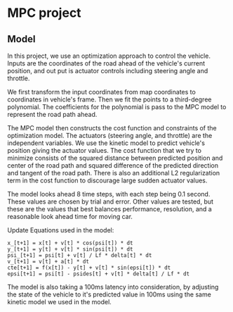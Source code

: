 # MPC project


## Model

In this project, we use an optimization approach to control the vehicle. Inputs are the coordinates of the road ahead of the vehicle's current position, and out put is actuator controls including steering angle and throttle.

We first transform the input coordinates from map coordinates to coordinates in vehicle's frame. Then we fit the points to a third-degree polynomial. The coefficients for the polynomial is pass to the MPC model to represent the road path ahead.

The MPC model then constructs the cost function and constraints of the optimization model. The actuators (steering angle, and throttle) are the independent variables. We use the kinetic model to predict vehicle's position giving the actuator values. The cost function that we try to minimize consists of the squared distance between predicted position and center of the road path and squared difference of the predicted direction and tangent of the road path. There is also an additional L2 regularization term in the cost function to discourage large sudden actuator values.

The model looks ahead 8 time steps, with each step being 0.1 second. These values are chosen by trial and error. Other values are tested, but these are the values that best balances performance, resolution, and a reasonable look ahead time for moving car.

Update Equations used in the model:

```
x_[t+1] = x[t] + v[t] * cos(psi[t]) * dt
y_[t+1] = y[t] + v[t] * sin(psi[t]) * dt
psi_[t+1] = psi[t] + v[t] / Lf * delta[t] * dt
v_[t+1] = v[t] + a[t] * dt
cte[t+1] = f(x[t]) - y[t] + v[t] * sin(epsi[t]) * dt
epsi[t+1] = psi[t] - psides[t] + v[t] * delta[t] / Lf * dt
```

The model is also taking a 100ms latency into consideration, by adjusting the state of the vehicle to it's predicted value in 100ms using the same kinetic model we used in the model.

